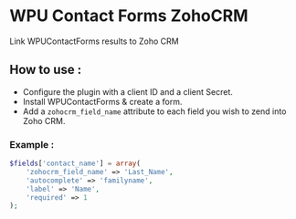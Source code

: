 # WPU Contact Forms ZohoCRM

Link WPUContactForms results to Zoho CRM

## How to use :

- Configure the plugin with a client ID and a client Secret.
- Install WPUContactForms & create a form.
- Add a `zohocrm_field_name` attribute to each field you wish to zend into Zoho CRM.

### Example :

```php
$fields['contact_name'] = array(
    'zohocrm_field_name' => 'Last_Name',
    'autocomplete' => 'familyname',
    'label' => 'Name',
    'required' => 1
);
```

